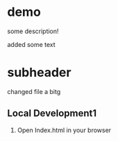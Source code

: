 # demo


some description!

added some text

# subheader
changed file a bitg

## Local Development1
1.  Open Index.html in your browser
